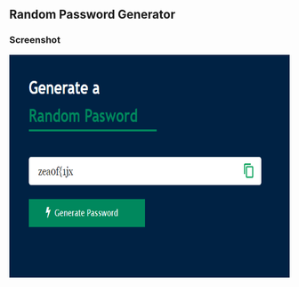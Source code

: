 ## Random Password Generator

### Screenshot

<img src="https://github.com/mustafacoban96/Javascript-beginner-projects/blob/master/Password-Generator/sreenshots/password.png" width="600" height="400" />
